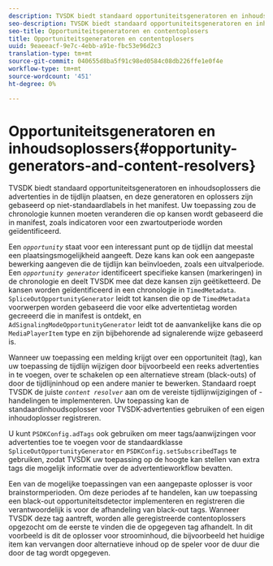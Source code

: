 ```yaml
---
description: TVSDK biedt standaard opportuniteitsgeneratoren en inhoudsoplossers die advertenties in de tijdlijn plaatsen, en deze generatoren en oplossers zijn gebaseerd op niet-standaardlabels in het manifest. Uw toepassing zou de chronologie kunnen moeten veranderen die op kansen wordt gebaseerd die in manifest, zoals indicatoren voor een zwartoutperiode worden geïdentificeerd.
seo-description: TVSDK biedt standaard opportuniteitsgeneratoren en inhoudsoplossers die advertenties in de tijdlijn plaatsen, en deze generatoren en oplossers zijn gebaseerd op niet-standaardlabels in het manifest. Uw toepassing zou de chronologie kunnen moeten veranderen die op kansen wordt gebaseerd die in manifest, zoals indicatoren voor een zwartoutperiode worden geïdentificeerd.
seo-title: Opportuniteitsgeneratoren en contentoplosers
title: Opportuniteitsgeneratoren en contentoplosers
uuid: 9eaeeacf-9e7c-4ebb-a91e-fbc53e96d2c3
translation-type: tm+mt
source-git-commit: 040655d8ba5f91c98ed0584c08db226ffe1e0f4e
workflow-type: tm+mt
source-wordcount: '451'
ht-degree: 0%

---
```



# Opportuniteitsgeneratoren en inhoudsoplossers{#opportunity-generators-and-content-resolvers}

TVSDK biedt standaard opportuniteitsgeneratoren en inhoudsoplossers die advertenties in de tijdlijn plaatsen, en deze generatoren en oplossers zijn gebaseerd op niet-standaardlabels in het manifest. Uw toepassing zou de chronologie kunnen moeten veranderen die op kansen wordt gebaseerd die in manifest, zoals indicatoren voor een zwartoutperiode worden geïdentificeerd.

Een *`opportunity`* staat voor een interessant punt op de tijdlijn dat meestal een plaatsingsmogelijkheid aangeeft. Deze kans kan ook een aangepaste bewerking aangeven die de tijdlijn kan beïnvloeden, zoals een uitvalperiode. Een *`opportunity generator`* identificeert specifieke kansen (markeringen) in de chronologie en deelt TVSDK mee dat deze kansen zijn geëtiketteerd. De kansen worden geïdentificeerd in een chronologie in `TimedMetadata`. `SpliceOutOpportunityGenerator` leidt tot kansen die op de `TimedMetadata` voorwerpen worden gebaseerd die voor elke advertentietag worden gecreeerd die in manifest is ontdekt, en `AdSignalingModeOpportunityGenerator` leidt tot de aanvankelijke kans die op `MediaPlayerItem` type en zijn bijbehorende ad signalerende wijze gebaseerd is.

Wanneer uw toepassing een melding krijgt over een opportuniteit (tag), kan uw toepassing de tijdlijn wijzigen door bijvoorbeeld een reeks advertenties in te voegen, over te schakelen op een alternatieve stream (black-outs) of door de tijdlijninhoud op een andere manier te bewerken. Standaard roept TVSDK de juiste *`content resolver`* aan om de vereiste tijdlijnwijzigingen of -handelingen te implementeren. Uw toepassing kan de standaardinhoudsoplosser voor TVSDK-advertenties gebruiken of een eigen inhoudoplosser registreren.

U kunt `PSDKConfig.adTags` ook gebruiken om meer tags/aanwijzingen voor advertenties toe te voegen voor de standaardklasse `SpliceOutOpportunityGenerator` en `PSDKConfig.setSubscribedTags` te gebruiken, zodat TVSDK uw toepassing op de hoogte kan stellen van extra tags die mogelijk informatie over de advertentieworkflow bevatten.

Een van de mogelijke toepassingen van een aangepaste oplosser is voor brainstormperioden. Om deze periodes af te handelen, kan uw toepassing een black-out opportuniteitsdetector implementeren en registreren die verantwoordelijk is voor de afhandeling van black-out tags. Wanneer TVSDK deze tag aantreft, worden alle geregistreerde contentoplossers opgezocht om de eerste te vinden die de opgegeven tag afhandelt. In dit voorbeeld is dit de oplosser voor stroominhoud, die bijvoorbeeld het huidige item kan vervangen door alternatieve inhoud op de speler voor de duur die door de tag wordt opgegeven.
